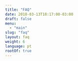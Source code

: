 ```yaml
---
title: "FAQ"
date: 2018-03-13T18:17:00-03:00
draft: false
menu:
  - "main"
slug: "faq"
layout: faq
weight: 6
language: pt
rootOf: true
---
```

